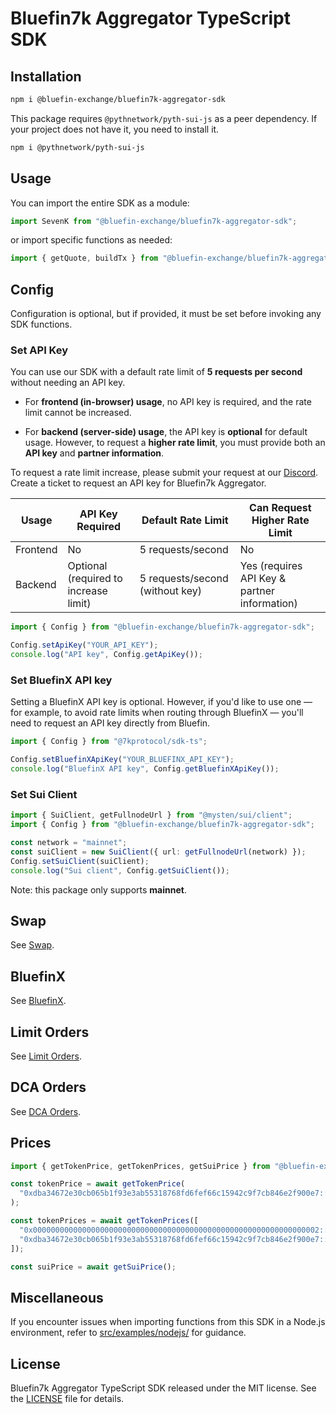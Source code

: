# Bluefin7k Aggregator TypeScript SDK

## Installation

```bash
npm i @bluefin-exchange/bluefin7k-aggregator-sdk
```

This package requires `@pythnetwork/pyth-sui-js` as a peer dependency. If your
project does not have it, you need to install it.

```bash
npm i @pythnetwork/pyth-sui-js
```

## Usage

You can import the entire SDK as a module:

```typescript
import SevenK from "@bluefin-exchange/bluefin7k-aggregator-sdk";
```

or import specific functions as needed:

```typescript
import { getQuote, buildTx } from "@bluefin-exchange/bluefin7k-aggregator-sdk";
```

## Config

Configuration is optional, but if provided, it must be set before invoking any
SDK functions.

### Set API Key

You can use our SDK with a default rate limit of **5 requests per second**
without needing an API key.

- For **frontend (in-browser) usage**, no API key is required, and the rate
  limit cannot be increased.

- For **backend (server-side) usage**, the API key is **optional** for default
  usage. However, to request a **higher rate limit**, you must provide both an
  **API key** and **partner information**.

To request a rate limit increase, please submit your request at our [Discord](https://discord.gg/bluefinapp).
Create a ticket to request an API key for Bluefin7k Aggregator.

| Usage    | API Key Required                      | Default Rate Limit              | Can Request Higher Rate Limit                |
| -------- | ------------------------------------- | ------------------------------- | -------------------------------------------- |
| Frontend | No                                    | 5 requests/second               | No                                           |
| Backend  | Optional (required to increase limit) | 5 requests/second (without key) | Yes (requires API Key & partner information) |

```typescript
import { Config } from "@bluefin-exchange/bluefin7k-aggregator-sdk";

Config.setApiKey("YOUR_API_KEY");
console.log("API key", Config.getApiKey());
```

### Set BluefinX API key

Setting a BluefinX API key is optional. However, if you'd like to use one — for
example, to avoid rate limits when routing through BluefinX — you'll need to
request an API key directly from Bluefin.

```typescript
import { Config } from "@7kprotocol/sdk-ts";

Config.setBluefinXApiKey("YOUR_BLUEFINX_API_KEY");
console.log("BluefinX API key", Config.getBluefinXApiKey());
```

### Set Sui Client

```typescript
import { SuiClient, getFullnodeUrl } from "@mysten/sui/client";
import { Config } from "@bluefin-exchange/bluefin7k-aggregator-sdk";

const network = "mainnet";
const suiClient = new SuiClient({ url: getFullnodeUrl(network) });
Config.setSuiClient(suiClient);
console.log("Sui client", Config.getSuiClient());
```

Note: this package only supports **mainnet**.

## Swap

See [Swap](docs/SWAP.md).

## BluefinX

See [BluefinX](docs/BLUEFINX.md).

## Limit Orders

See [Limit Orders](docs/LIMIT.md).

## DCA Orders

See [DCA Orders](docs/DCA.md).

## Prices

```typescript
import { getTokenPrice, getTokenPrices, getSuiPrice } from "@bluefin-exchange/bluefin7k-aggregator-sdk";

const tokenPrice = await getTokenPrice(
  "0xdba34672e30cb065b1f93e3ab55318768fd6fef66c15942c9f7cb846e2f900e7::usdc::USDC",
);

const tokenPrices = await getTokenPrices([
  "0x0000000000000000000000000000000000000000000000000000000000000002::sui::SUI",
  "0xdba34672e30cb065b1f93e3ab55318768fd6fef66c15942c9f7cb846e2f900e7::usdc::USDC",
]);

const suiPrice = await getSuiPrice();
```

## Miscellaneous

If you encounter issues when importing functions from this SDK in a Node.js
environment, refer to [src/examples/nodejs/](./src/examples/nodejs/) for
guidance.

## License

Bluefin7k Aggregator TypeScript SDK released under the MIT license. See the [LICENSE](./LICENSE)
file for details.
